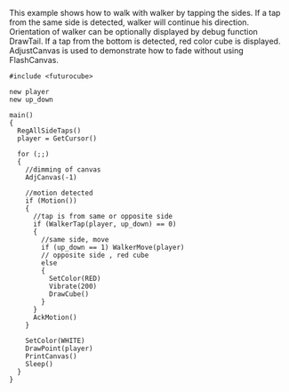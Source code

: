 This example shows how to walk with walker by tapping the sides. If a tap from the same
side is detected, walker will continue his direction. Orientation of walker can
be optionally displayed by debug function DrawTail. If a tap from the bottom is detected, red color
cube is displayed. AdjustCanvas is used to demonstrate how to fade without using FlashCanvas.

```
#include <futurocube>

new player
new up_down

main()
{
  RegAllSideTaps()
  player = GetCursor()

  for (;;)
  {
    //dimming of canvas
    AdjCanvas(-1)

    //motion detected
    if (Motion())
    {
      //tap is from same or opposite side
      if (WalkerTap(player, up_down) == 0)
      {
        //same side, move
        if (up_down == 1) WalkerMove(player)
        // opposite side , red cube
        else
        {
          SetColor(RED)
          Vibrate(200)
          DrawCube()
        }
      }
      AckMotion()
    }

    SetColor(WHITE)
    DrawPoint(player)
    PrintCanvas()
    Sleep()
  }
}
```